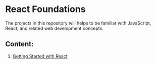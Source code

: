 # React Foundations
The projects in this repository will helps to be familiar with JavaScript, React, and related web development concepts.

## Content:

1. [Getting Started with React](https://github.com/olumpeter/react-foundations/tree/main/001-getting-started-with-react/)
